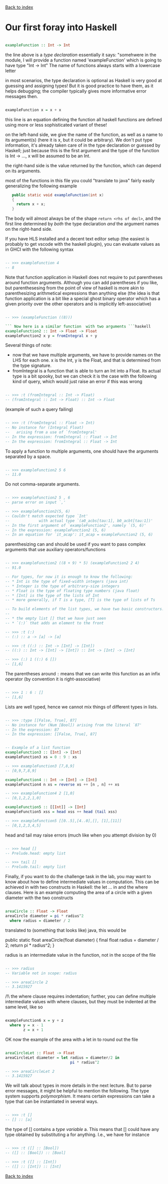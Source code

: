 [Back to index](index.html)

# Our first foray into Haskell
```haskell

exampleFunction :: Int -> Int

``` 
   the line above is a _type declaration_
   essentially it says: "somehwere in the module, I will provide a function 
   named 'exampleFunction' which is going to have type "Int -> Int"
   The name of functions always starts with a lowercase letter

   in most scenarios, the type declaration is optional as Haskell is very
   good at guessing and assigning types! But it is good practice to have them,
   as it helps debugging; the compiler typically gives more informative error
   messages then.
```haskell

exampleFunction x = x + x
``` 
   this line is an equation defining the function
   all haskell functions are defined using more or less sophisticated variant
   of these!

   on the left-hand side, we give the name of the function, as well as a name
   to its argument(s) (here it is x, but it could be arbitrary). We don't put
   type information, it's already taken care of in the type declaration or 
   guessed by Haskell; just because this is the first argument and the type of
   the function is Int -> ..., x will be assumed to be an Int.
  
   the right-hand side is the value returned by the function, which can depend
   on its arguments.

   most of the functions in this file you could "translate to java" fairly
   easily generalizing the following example

```java
   public static void exampleFunction(int x)
   {
     return x + x;
   }
```

   The body will almost always be of the shape `return <rhs of decl>`, and the
   first line determined by *both* the type declaration *and* the argument names
   on the right-hand side.

   If you have HLS installed and a decent text editor setup (the easiest is
   probably to get vscode with the haskell plugin), you can
   evaluate values as in GHCI with the following syntax
```haskell

-- >>> exampleFunction 4
-- 8

```
   Note that function application in Haskell does not require to put
   parentheses around function arguments.
   Although you can add parentheses if you like, but parenthesesing from the
   point of view of haskell is more akin to parenthesizing arithmetical
   expressions than anything else (the idea is that function application is a
   bit like a special ghost binary operator which has a given priority over
   the other operators and is implicitly left-associative)
```haskell

-- >>> (exampleFunction ((8)))

``` Now here is a similar function  with two arguments ```haskell
exampleFunction2 :: Int -> Float -> Float
exampleFunction2 x y = fromIntegral x + y

```
   Several things of note:
   * now that we have multiple arguments, we have to provide names on the LHS
     for each one. x is the Int, y is the Float, and that is determined from the
     type signature.
   * fromIntegral is a function that is able to turn an Int into a Float. Its
     actual type is a bit spooky, but we can check it is the case with the
     following kind of query, which would just raise an error if this was wrong
```haskell

-- >>> :t (fromIntegral :: Int -> Float)
-- (fromIntegral :: Int -> Float) :: Int -> Float

```
  (example of such a query failing)
```haskell

-- >>> :t (fromIntegral :: Float -> Int)
-- No instance for (Integral Float)
--   arising from a use of `fromIntegral'
-- In the expression: fromIntegral :: Float -> Int
-- In the expression: fromIntegral :: Float -> Int

```
   To apply a function to multiple arguments, one should have the
   arguments separated by a space.
```haskell

-- >>> exampleFunction2 5 6
-- 11.0

```
   Do not comma-separate arguments.
```haskell

-- >>> exampleFunction2 5 , 6
-- parse error on input `,'

-- >>> exampleFunction2(5, 6)
-- Couldn't match expected type `Int'
--             with actual type `(a0_acbs[tau:1], b0_acbt[tau:1])'
-- In the first argument of `exampleFunction2', namely `(5, 6)'
-- In the expression: exampleFunction2 (5, 6)
-- In an equation for `it_acap': it_acap = exampleFunction2 (5, 6)

```
   parenthesizing can and should be used if you want to pass complex arguments
   that use auxiliary operators/functions
```haskell

-- >>> exampleFunction2 ((8 + 9) * 5) (exampleFunction2 2 4)
-- 91.0

-- For types, for now it is enough to know the following:
-- * Int is the type of fixed-width integers (java int)
-- * Integer is the type of arbitrary-size integers
-- * Float is the type of floating type numbers (java float)
-- * [Int] is the type of the lists of Int
-- * more generally, if T is a type, [T] is the type of lists of Ts

-- To build elements of the list types, we have two basic constructors:
--
-- * the empty list [] that we have just seen
-- * `(:)` that adds an element to the front

-- >>> :t (:)
-- (:) :: a -> [a] -> [a]

-- >>> :t ((:) :: Int -> [Int] -> [Int])
-- ((:) :: Int -> [Int] -> [Int]) :: Int -> [Int] -> [Int]

-- >>> (:) 1 ((:) 6 [])
-- [1,6]

```
   The parentheses around `:` means that we can write this function as an
   infix operator (by convention it is right-associative)
```haskell

-- >>> 1 : 6 : []
-- [1,6]

```
   Lists are well typed, hence we cannot mix things of different types in lists.
```haskell

-- >>> :type [[False, True], 87]
-- No instance for (Num [Bool]) arising from the literal `87'
-- In the expression: 87
-- In the expression: [[False, True], 87]


-- Example of a list function
exampleFunction3 :: [Int] -> [Int]
exampleFunction3 xs = 0 : 9 : xs

-- >>> exampleFunction3 [7,8,9]
-- [0,9,7,8,9]

exampleFunction4 :: Int -> [Int] -> [Int]
exampleFunction4 n xs = reverse xs ++ [n , n] ++ xs

-- >>> exampleFunction4 2 [1,0]
-- [0,1,2,2,1,0]

exampleFunction5 :: [[Int]] -> [Int]
exampleFunction5 xss = head xss ++ head (tail xss)

-- >>> exampleFunction5 [[0..5],[4..0],[], [1],[11]]
-- [0,1,2,3,4,5]

```
  head and tail may raise errors (much like when you attempt division by 0)
```haskell

-- >>> head []
-- Prelude.head: empty list

-- >>> tail []
-- Prelude.tail: empty list

```
   Finally, if you want to do the challenge task in the lab, you may want to
   know about how to define intermediate values in computation. This can be
   achieved in with two constructs in Haskell: the let ... in and the where
   clauses. Here is an example computing the area of a circle with a given
   diameter with the two constructs
```haskell

areaCircle :: Float -> Float
areaCircle diameter = pi * radius^2
  where radius = diameter / 2

```
   translated to (something that looks like) java, this would be

   public static float areaCircle(float diameter)
   {
     final float radius = diameter / 2;
     return pi * radius^2;
   }

   radius is an intermediate value in the function, not in the scope of the
   file
```haskell

-- >>> radius
-- Variable not in scope: radius

-- >>> areaCircle 2
-- 3.1415927

```
   /!\ the where clause requires indentation; further, you can define multiple
   intermediate values with where clauses, but they must be indented at the
   same level, like so
```haskell

exampleFunction6 x = y + z
  where y = x - 1
        z = x + 1

```
   OK now the example of the area with a let in to round out the file
```haskell

areaCircleLet :: Float -> Float
areaCircleLet diameter = let radius = diameter/2 in
                             pi * radius^2

-- >>> areaCircleLet 2
-- 3.1415927

```
   We will talk about types in more details in the next lecture. But to parse
   error messages, it might be helpful to mention the following.
   The type system supports _polymorphism_. It means certain expressions can
   take a type that can be instantiated in several ways.
```haskell

-- >>> :t []
-- [] :: [a]

```
   the type of [] contains a _type variable_ a. This means that [] could have
   any type obtained by substituting a for anything. I.e., we have for instance
```haskell

-- >>> :t ([] :: [Bool])
-- ([] :: [Bool]) :: [Bool]

-- >>> :t ([] :: [Int])
-- ([] :: [Int]) :: [Int]
```
[Back to index](index.html)
